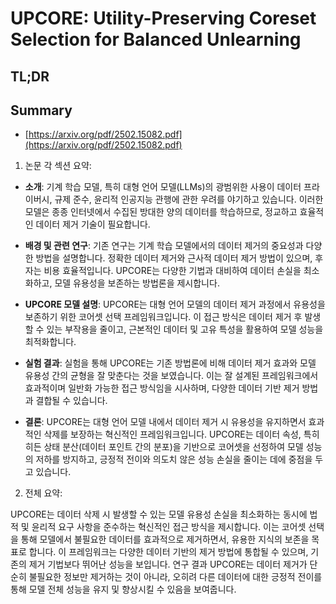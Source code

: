 # UPCORE: Utility-Preserving Coreset Selection for Balanced Unlearning
## TL;DR
## Summary
- [https://arxiv.org/pdf/2502.15082.pdf](https://arxiv.org/pdf/2502.15082.pdf)

1. 논문 각 섹션 요약:

- **소개**: 기계 학습 모델, 특히 대형 언어 모델(LLMs)의 광범위한 사용이 데이터 프라이버시, 규제 준수, 윤리적 인공지능 관행에 관한 우려를 야기하고 있습니다. 이러한 모델은 종종 인터넷에서 수집된 방대한 양의 데이터를 학습하므로, 정교하고 효율적인 데이터 제거 기술이 필요합니다.

- **배경 및 관련 연구**: 기존 연구는 기계 학습 모델에서의 데이터 제거의 중요성과 다양한 방법을 설명합니다. 정확한 데이터 제거와 근사적 데이터 제거 방법이 있으며, 후자는 비용 효율적입니다. UPCORE는 다양한 기법과 대비하여 데이터 손실을 최소화하고, 모델 유용성을 보존하는 방법론을 제시합니다.

- **UPCORE 모델 설명**: UPCORE는 대형 언어 모델의 데이터 제거 과정에서 유용성을 보존하기 위한 코어셋 선택 프레임워크입니다. 이 접근 방식은 데이터 제거 후 발생할 수 있는 부작용을 줄이고, 근본적인 데이터 및 고유 특성을 활용하여 모델 성능을 최적화합니다.

- **실험 결과**: 실험을 통해 UPCORE는 기존 방법론에 비해 데이터 제거 효과와 모델 유용성 간의 균형을 잘 맞춘다는 것을 보였습니다. 이는 잘 설계된 프레임워크에서 효과적이며 일반화 가능한 접근 방식임을 시사하며, 다양한 데이터 기반 제거 방법과 결합될 수 있습니다.

- **결론**: UPCORE는 대형 언어 모델 내에서 데이터 제거 시 유용성을 유지하면서 효과적인 삭제를 보장하는 혁신적인 프레임워크입니다. UPCORE는 데이터 속성, 특히 히든 상태 분산(데이터 포인트 간의 분포)을 기반으로 코어셋을 선정하여 모델 성능의 저하를 방지하고, 긍정적 전이와 의도치 않은 성능 손실을 줄이는 데에 중점을 두고 있습니다.

2. 전체 요약:

UPCORE는 데이터 삭제 시 발생할 수 있는 모델 유용성 손실을 최소화하는 동시에 법적 및 윤리적 요구 사항을 준수하는 혁신적인 접근 방식을 제시합니다. 이는 코어셋 선택을 통해 모델에서 불필요한 데이터를 효과적으로 제거하면서, 유용한 지식의 보존을 목표로 합니다. 이 프레임워크는 다양한 데이터 기반의 제거 방법에 통합될 수 있으며, 기존의 제거 기법보다 뛰어난 성능을 보입니다. 연구 결과 UPCORE는 데이터 제거가 단순히 불필요한 정보만 제거하는 것이 아니라, 오히려 다른 데이터에 대한 긍정적 전이를 통해 모델 전체 성능을 유지 및 향상시킬 수 있음을 보여줍니다.